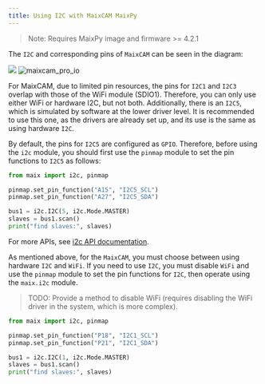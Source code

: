 ```yaml
---
title: Using I2C with MaixCAM MaixPy
---
```


> Note: Requires MaixPy image and firmware >= 4.2.1

The `I2C` and corresponding pins of `MaixCAM` can be seen in the diagram:

![](https://wiki.sipeed.com/hardware/zh/lichee/assets/RV_Nano/intro/RV_Nano_3.jpg)
![maixcam_pro_io](/static/image/maixcam_pro_io.png)

For MaixCAM, due to limited pin resources, the pins for `I2C1` and `I2C3` overlap with those of the WiFi module (SDIO1). Therefore, you can only use either WiFi or hardware I2C, but not both. Additionally, there is an `I2C5`, which is simulated by software at the lower driver level. It is recommended to use this one, as the drivers are already set up, and its use is the same as using hardware `I2C`.

By default, the pins for `I2C5` are configured as `GPIO`. Therefore, before using the `i2c` module, you should first use the `pinmap` module to set the pin functions to `I2C5` as follows:

```python
from maix import i2c, pinmap

pinmap.set_pin_function("A15", "I2C5_SCL")
pinmap.set_pin_function("A27", "I2C5_SDA")

bus1 = i2c.I2C(5, i2c.Mode.MASTER)
slaves = bus1.scan()
print("find slaves:", slaves)

```

For more APIs, see [i2c API documentation](https://wiki.sipeed.com/maixpy/api/maix/peripheral/i2c.html).

As mentioned above, for the `MaixCAM`, you must choose between using hardware `I2C` and `WiFi`. If you need to use `I2C`, you must disable `WiFi` and use the `pinmap` module to set the pin functions for `I2C`, then operate using the `maix.i2c` module.
> TODO: Provide a method to disable WiFi (requires disabling the WiFi driver in the system, which is more complex).

```python
from maix import i2c, pinmap

pinmap.set_pin_function("P18", "I2C1_SCL")
pinmap.set_pin_function("P21", "I2C1_SDA")

bus1 = i2c.I2C(1, i2c.Mode.MASTER)
slaves = bus1.scan()
print("find slaves:", slaves)

```
